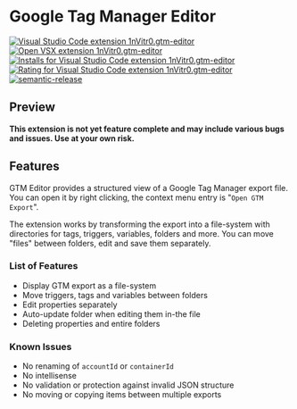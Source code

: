 # Google Tag Manager Editor

[![Visual Studio Code extension 1nVitr0.gtm-editor](https://img.shields.io/visual-studio-marketplace/v/1nVitr0.gtm-editor?logo=visualstudiocode)](https://marketplace.visualstudio.com/items?itemName=1nVitr0.gtm-editor)
[![Open VSX extension 1nVitr0.gtm-editor](https://img.shields.io/open-vsx/v/1nVitr0/gtm-editor)](https://open-vsx.org/extension/1nVitr0/gtm-editor)
[![Installs for Visual Studio Code extension 1nVitr0.gtm-editor](https://img.shields.io/visual-studio-marketplace/i/1nVitr0.gtm-editor?logo=visualstudiocode)](https://marketplace.visualstudio.com/items?itemName=1nVitr0.gtm-editor)
[![Rating for Visual Studio Code extension 1nVitr0.gtm-editor](https://img.shields.io/visual-studio-marketplace/r/1nVitr0.gtm-editor?logo=visualstudiocode)](https://marketplace.visualstudio.com/items?itemName=1nVitr0.gtm-editor)
[![semantic-release](https://img.shields.io/badge/%20%20%F0%9F%93%A6%F0%9F%9A%80-semantic--release-e10079.svg)](https://github.com/semantic-release/semantic-release)

## Preview

**This extension is not yet feature complete and may include various bugs and issues. Use at your own risk.**

## Features

GTM Editor provides a structured view of a Google Tag Manager export file. You can open it by right clicking, the context menu entry is "`Open GTM Export`".

The extension works by transforming the export into a file-system with directories for tags, triggers, variables, folders and more. You can move "files" between folders, edit and save them separately.

### List of Features

- Display GTM export as a file-system
- Move triggers, tags and variables between folders
- Edit properties separately
- Auto-update folder when editing them in-the file
- Deleting properties and entire folders

### Known Issues

- No renaming of `accountId` or `containerId`
- No intellisense
- No validation or protection against invalid JSON structure
- No moving or copying items between multiple exports
